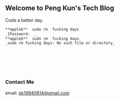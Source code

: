 ## Welcome to Peng Kun's Tech Blog


Code a better day.





```markdown
**apple$**  sudo rm  fucking days
_[Password:  _
**apple$**  sudo rm  fucking days
_sudo rm fucking days: No such file or directory_








```





### Contact Me

email: pk19940814@gmail.com
